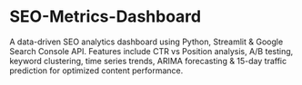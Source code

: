 # SEO-Metrics-Dashboard
A data-driven SEO analytics dashboard using Python, Streamlit &amp; Google Search Console API. Features include CTR vs Position analysis, A/B testing, keyword clustering, time series trends, ARIMA forecasting &amp; 15-day traffic prediction for optimized content performance.
